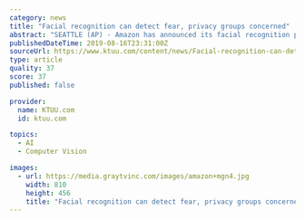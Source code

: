 ```yaml
---
category: news
title: "Facial recognition can detect fear, privacy groups concerned"
abstract: "SEATTLE (AP) - Amazon has announced its facial recognition program used by Washington state police can now detect emotion drawing concerns from privacy advocates. KING-TV reported Thursday that Amazon announced its Rekognition tool was enhanced to detect ..."
publishedDateTime: 2019-08-16T23:31:00Z
sourceUrl: https://www.ktuu.com/content/news/Facial-recognition-can-detect-fear-privacy-groups-concerned-547811831.html
type: article
quality: 37
score: 37
published: false

provider:
  name: KTUU.com
  id: ktuu.com

topics:
  - AI
  - Computer Vision

images:
  - url: https://media.graytvinc.com/images/amazon+mgn4.jpg
    width: 810
    height: 456
    title: "Facial recognition can detect fear, privacy groups concerned"
---
```

